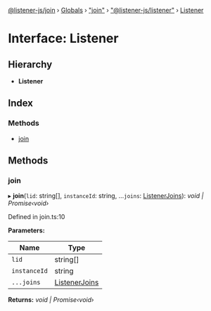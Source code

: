 [@listener-js/join](../README.md) › [Globals](../globals.md) › ["join"](../modules/_join_.md) › ["@listener-js/listener"](../modules/_join_.__listener_js_listener_.md) › [Listener](_join_.__listener_js_listener_.listener.md)

# Interface: Listener

## Hierarchy

* **Listener**

## Index

### Methods

* [join](_join_.__listener_js_listener_.listener.md#join)

## Methods

###  join

▸ **join**(`lid`: string[], `instanceId`: string, ...`joins`: [ListenerJoins](../modules/_types_.md#listenerjoins)): *void | Promise‹void›*

Defined in join.ts:10

**Parameters:**

Name | Type |
------ | ------ |
`lid` | string[] |
`instanceId` | string |
`...joins` | [ListenerJoins](../modules/_types_.md#listenerjoins) |

**Returns:** *void | Promise‹void›*

